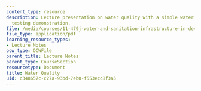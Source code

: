 ```yaml
---
content_type: resource
description: Lecture presentation on water quality with a simple water quality field
  testing demonstration.
file: /media/courses/11-479j-water-and-sanitation-infrastructure-in-developing-countries-spring-2007/c348657cc27a93bd7eb0f553ecc8f3a5_lect6.pdf
file_type: application/pdf
learning_resource_types:
- Lecture Notes
ocw_type: OCWFile
parent_title: Lecture Notes
parent_type: CourseSection
resourcetype: Document
title: Water Quality
uid: c348657c-c27a-93bd-7eb0-f553ecc8f3a5
---
```


